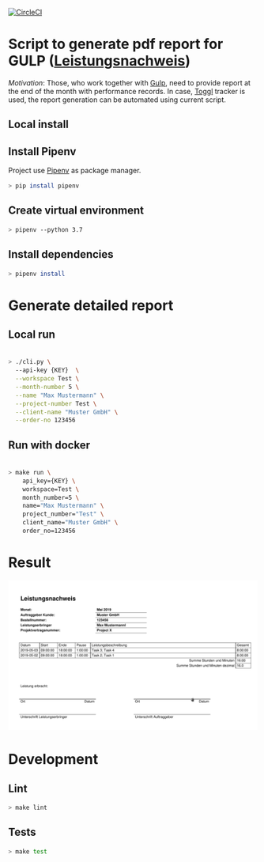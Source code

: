 [![CircleCI](https://circleci.com/gh/alexzelenuyk/toggl-report-to-gulp.svg?style=svg&circle-token=e12e1736696edaf7eeb104635d933822e1648cfc)](https://circleci.com/gh/alexzelenuyk/toggl-report-to-gulp)

# Script to generate pdf report for GULP ([Leistungsnachweis](https://www.gulp.de/gutschriftverfahren/Merkblatt-Leistungsnachweis.pdf))

*Motivation*: Those, who work together with [Gulp](https://www.gulp.de/), need to provide report at the end of the month with performance records.
In case, [Toggl](https://toggl.com/) tracker is used, the report generation can be automated using current script.


## Local install

## Install Pipenv

Project use [Pipenv](https://docs.pipenv.org/en/latest/) as package manager.

```bash
> pip install pipenv
```

## Create virtual environment

```bash
> pipenv --python 3.7
```

## Install dependencies

```bash
> pipenv install
```

# Generate detailed report

## Local run

```bash

> ./cli.py \
  --api-key {KEY}  \
  --workspace Test \
  --month-number 5 \
  --name "Max Mustermann" \
  --project-number Test \
  --client-name "Muster GmbH" \
  --order-no 123456

```

## Run with docker 

```bash

> make run \
    api_key={KEY} \
    workspace=Test \
    month_number=5 \
    name="Max Mustermann" \
    project_number="Test" \
    client_name="Muster GmbH" \
    order_no=123456

```


# Result

![report sample](https://github.com/alexzelenuyk/toggl-report-to-gulp/blob/master/doc/report_sample.png "Report sample")


# Development

## Lint

```bash
> make lint

```

## Tests

```bash
> make test

```
